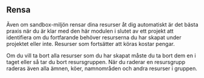 ## <a name="clean-up"></a>Rensa

Även om sandbox-miljön rensar dina resurser åt dig automatiskt är det bästa praxis när du är klar med den här modulen i slutet av ett projekt att identifiera om du fortfarande behöver resurserna du har skapat under projektet eller inte. Resurser som fortsätter att köras kostar pengar. 

Om du vill ta bort alla resurser som du har skapat måste du ta bort dem en i taget eller så tar du bort resursgruppen. När du raderar en resursgrupp raderas även alla ämnen, köer, namnområden och andra resurser i gruppen.
